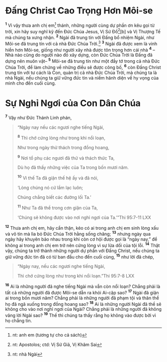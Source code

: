 # Ðấng Christ Cao Trọng Hơn Môi-se
<sup><b>1</b></sup> Vì vậy thưa anh chị em[^1] thánh, những người cùng dự phần ơn kêu gọi từ trời, xin hãy suy nghĩ kỹ đến Ðức Chúa Jesus, Vị Sứ Ðồ[^2][b] và Vị Thượng Tế mà chúng ta xưng nhận. <sup><b>2</b></sup> Ngài đã trung tín với Ðấng bổ nhiệm Ngài, như Môi-se đã trung tín với cả nhà Ðức Chúa Trời.[^3] <sup><b>3</b></sup> Ngài đã được xem là vinh hiển hơn Môi-se, giống như người xây nhà được tôn trọng hơn cái nhà <sup><b>4</b></sup> – Nhà nào cũng do người nào đó xây dựng, còn Ðức Chúa Trời là Ðấng đã dựng nên muôn vật– <sup><b>5</b></sup> Môi-se đã trung tín như một đầy tớ trong cả nhà Ðức Chúa Trời, để làm chứng về những điều sẽ được công bố, <sup><b>6</b></sup> còn Ðấng Christ trung tín với tư cách là Con, quản trị cả nhà Ðức Chúa Trời, mà chúng ta là nhà Ngài, nếu chúng ta giữ vững đức tin và niềm hãnh diện về hy vọng của mình cho đến cuối cùng.

# Sự Nghỉ Ngơi của Con Dân Chúa
<sup><b>7</b></sup> Vậy như Ðức Thánh Linh phán,


> “Ngày nay nếu các ngươi nghe tiếng Ngài,
> 
> <sup><b>8</b></sup> Thì chớ cứng lòng như trong khi nổi loạn,
> 
> Như trong ngày thử thách trong đồng hoang,
> 
> <sup><b>9</b></sup> Nơi tổ phụ các ngươi đã thử và thách thức Ta,
> 
> Dù họ đã thấy những việc của Ta trong bốn mươi năm.
> 
> <sup><b>10</b></sup> Vì thế Ta đã giận thế hệ ấy và đã nói,
> 
> ‘Lòng chúng nó cứ lầm lạc luôn;
> 
> Chúng chẳng biết các đường lối Ta.’
> 
> <sup><b>11</b></sup> Như Ta đã thề trong cơn giận của Ta,
> 
> ‘Chúng sẽ không được vào nơi nghỉ ngơi của Ta.’”Thi 95:7-11 LXX
>

<sup><b>12</b></sup> Thưa anh chị em, hãy cẩn thận, kẻo có ai trong anh chị em sinh lòng xấu và vô tín mà lìa bỏ Ðức Chúa Trời hằng sống chăng; <sup><b>13</b></sup> nhưng ngày qua ngày hãy khuyên bảo nhau trong khi còn cơ hội được gọi là “ngày nay,” để không ai trong anh chị em trở nên cứng lòng vì sự lừa dối của tội lỗi. <sup><b>14</b></sup> Thật vậy, chúng ta trở thành những người dự phần với Ðấng Christ, nếu chúng ta giữ vững đức tin đã có từ ban đầu cho đến cuối cùng, <sup><b>15</b></sup> như lời đã chép,


> “Ngày nay, nếu các ngươi nghe tiếng Ngài,
> 
> Thì chớ cứng lòng như trong khi nổi loạn.”Thi 95:7-8 LXX
>

<sup><b>16</b></sup> Ai là những người đã nghe tiếng Ngài mà vẫn còn nổi loạn? Chẳng phải là tất cả những người đã được Môi-se dẫn ra khỏi Ai-cập sao? <sup><b>17</b></sup> Ngài đã giận ai trong bốn mươi năm? Chẳng phải là những người đã phạm tội và thân thể họ đã ngã xuống trong đồng hoang sao? <sup><b>18</b></sup> Ai là những người Ngài đã thề sẽ không cho vào nơi nghỉ ngơi của Ngài? Chẳng phải là những người đã không vâng lời Ngài sao? <sup><b>19</b></sup> Thế thì chúng ta thấy rằng họ không vào được bởi vì họ chẳng tin.

[^1]: nt: anh em (tương tự cho cả sách)
[^2]: nt: Apostolos; ctd: Vị Sứ Giả, Vị Khâm Sai
[^3]: nt: nhà Ngài
